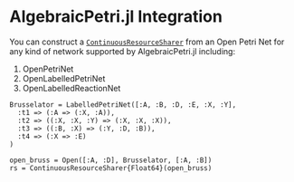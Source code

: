 # AlgebraicPetri.jl Integration

You can construct a [`ContinuousResourceSharer`](@ref) from an Open Petri Net for any kind of network supported by AlgebraicPetri.jl including:

1. OpenPetriNet
2. OpenLabelledPetriNet
3. OpenLabelledReactionNet

````@example
Brusselator = LabelledPetriNet([:A, :B, :D, :E, :X, :Y],
  :t1 => (:A => (:X, :A)),
  :t2 => ((:X, :X, :Y) => (:X, :X, :X)),
  :t3 => ((:B, :X) => (:Y, :D, :B)),
  :t4 => (:X => :E)
)

open_bruss = Open([:A, :D], Brusselator, [:A, :B])
rs = ContinuousResourceSharer{Float64}(open_bruss)
````
